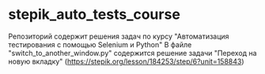 # stepik_auto_tests_course
Репозиторий содержит решения задач по курсу "Автоматизация тестирования с помощью Selenium и Python"
В файле "switch_to_another_window.py" содержится решение задачи "Переход на новую вкладку" (https://stepik.org/lesson/184253/step/6?unit=158843)
